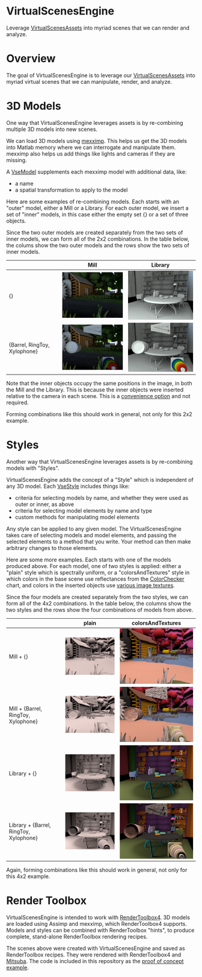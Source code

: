 # VirtualScenesEngine 
Leverage [VirtualScenesAssets](https://github.com/RenderToolbox/VirtualScenesAssets) into myriad scenes that we can render and analyze.

# Overview
The goal of VirtualScenesEngine is to leverage our [VirtualScenesAssets](https://github.com/RenderToolbox/VirtualScenesAssets) into myriad virtual scenes that we can manipulate, render, and analyze.

# 3D Models
One way that VirtualScenesEngine leverages assets is by re-combining multiple 3D models into new scenes.

We can load 3D models using [mexximp](https://github.com/RenderToolbox/mexximp).  This helps us get the 3D models into Matlab memory where we can interrogate and manipulate them.  mexximp also helps us add things like lights and cameras if they are missing.

A [VseModel](api/VseModel.m) supplements each mexximp model with additional data, like:
 - a name
 - a spatial transformation to apply to the model

Here are some examples of re-combining models.  Each starts with an "outer" model, either a Mill or a Library.  For each outer model, we insert a set of "inner" models, in this case either the empty set {} or a set of three objects.

Since the two outer models are created separately from the two sets of inner models, we can form all of the 2x2 combinations.  In the table below, the colums show the two outer models and the rows show the two sets of inner models.

| | Mill | Library |
| ------------- | ------------- | ------------- |
| {} | ![empty mill](docs/Mill_none.png) | ![empty library](docs/Library_none.png) |
| {Barrel, RingToy, Xylophone} | ![full mill](docs/Mill_Barrel_RingToy_Xylophone_none.png) | ![full library](docs/Library_Barrel_RingToy_Xylophone_none.png) 

Note that the inner objects occupy the same positions in the image, in both the Mill and the Library.  This is because the inner objects were inserted relative to the camera in each scene.  This is a [convenience option](examples/vseProofOfConept.m#L30) and not required.

Forming combinations like this should work in general, not only for this 2x2 example.

# Styles
Another way that VirtualScenesEngine leverages assets is by re-combining models with "Styles".

VirtualScenesEngine adds the concept of a "Style" which is independent of any 3D model.  Each [VseStyle](api/VseStyle.m) includes things like:
 - criteria for selecting models by name, and whether they were used as outer or inner, as above
 - criteria for selecting model elements by name and type
 - custom methods for manipulating model elements 

Any style can be applied to any given model.  The VirtualScenesEngine takes care of selecting models and model elements, and passing the selected elements to a method that you write.  Your method can then make arbitrary changes to those elements.

Here are some more examples.  Each starts with one of the models produced above.  For each model, one of two styles is applied: either a "plain" style which is spectrally uniform, or a "colorsAndTextures" style in which colors in the base scene use reflectances from the [ColorChecker](https://en.wikipedia.org/wiki/ColorChecker) chart, and colors in the inserted objects use [various image textures](https://github.com/RenderToolbox/VirtualScenesAssets/tree/master/examples/Textures/OpenGameArt).

Since the four models are created separately from the two styles, we can form all of the 4x2 combinations.  In the table below, the columns show the two styles and the rows show the four combinations of models from above.

| | plain | colorsAndTextures |
| ------------- | ------------- | ------------- |
| Mill + {} | ![empty mill](docs/Mill_plain.png) | ![empty mill](docs/Mill_colorsAndTextures.png) |
| Mill + {Barrel, RingToy, Xylophone} | ![full mill](docs/Mill_Barrel_RingToy_Xylophone_plain.png) | ![full mill](docs/Mill_Barrel_RingToy_Xylophone_colorsAndTextures.png) |
| Library + {} | ![empty library](docs/Library_plain.png) | ![empty library](docs/Library_colorsAndTextures.png) |
| Library + {Barrel, RingToy, Xylophone} | ![full library](docs/Library_Barrel_RingToy_Xylophone_plain.png) | ![full library](docs/Library_Barrel_RingToy_Xylophone_colorsAndTextures.png) |

Again, forming combinations like this should work in general, not only for this 4x2 example.

# Render Toolbox
VirtualScenesEngine is intended to work with [RenderToolbox4](https://github.com/RenderToolbox/RenderToolbox4).  3D models are loaded using Assimp and mexximp, which RenderToolbox4 supports.  Models and styles can be combined with RenderToolbox "hints", to produce complete, stand-alone RenderToolbox rendering recipes.

The scenes above were created with VirtualScenesEngine and saved as RenderToolbox recipes.  They were rendered with RenderToolbox4 and [Mitsuba](http://www.mitsuba-renderer.org/).  The code is included in this repository as the [proof of concept example](examples/vseProofOfConept.m).

